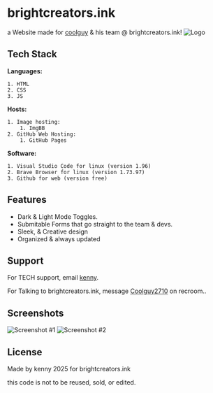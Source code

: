 
# brightcreators.ink

a Website made for [coolguy](https://rec.net/user/Coolguy2710) & his team @ brightcreators.ink!
![Logo](https://i.ibb.co/ZT5dm5L/LOGO.jpg)


## Tech Stack

**Languages:**

    1. HTML
    2. CSS
    3. JS


**Hosts:** 

    1. Image hosting:
        1. ImgBB
    2. GitHub Web Hosting:
        1. GitHub Pages


**Software:** 

    1. Visual Studio Code for linux (version 1.96)
    2. Brave Browser for linux (version 1.73.97)
    3. Github for web (version free)
## Features

- Dark & Light Mode Toggles.
- Submitable Forms that go straight to the team & devs.
- Sleek, & Creative design
- Organized & always updated
## Support

For TECH support, email [kenny](mailto:kenny@thekennycreative.org).

For Talking to brightcreators.ink, message [Coolguy2710](https://rec.net/user/Coolguy2710) on recroom..


## Screenshots

![Screenshot #1]()
![Screenshot #2]()

## License

Made by kenny 2025 for brightcreators.ink

this code is not to be reused, sold, or edited.
